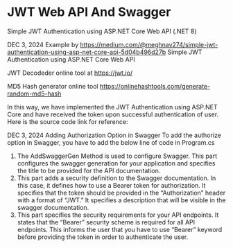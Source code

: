 # JWT Web API And Swagger
Simple JWT Authentication using ASP.NET Core Web API (.NET 8)

DEC 3, 2024
Example by https://medium.com/@meghnav274/simple-jwt-authentication-using-asp-net-core-api-5d04b496d27b
Simple JWT Authentication using ASP.NET Core Web API

JWT Decodeder online tool at https://jwt.io/

MD5 Hash generator online tool
  https://onlinehashtools.com/generate-random-md5-hash
 
 In this way, we have implemented the JWT Authentication
 using ASP.NET Core and have received the token upon
 successful authentication of user. Here is the
 source code link for reference:
 
 DEC 3, 2024
 Adding Authorization Option in Swagger
 To add the authorize option in Swagger, you have to add the below line of code in Program.cs
   
   1. The AddSwaggerGen Method is used to configure Swagger. 
      This part configures the swagger generation for your application and specifies the title 
      to be provided for the API documentation.
   2. This part adds a security definition to the Swagger documentation. In this case, 
      it defines how to use a Bearer token for authorization. It specifies that the token should be provided in the “Authorization” header with a format of “JWT.” It specifies a description that will be visible in the swagger documentation.
   3. This part specifies the security requirements for your API endpoints. 
      It states that the “Bearer” security scheme is required for all API endpoints. 
      This informs the user that you have to use “Bearer” keyword before providing the token in order to authenticate the user.
